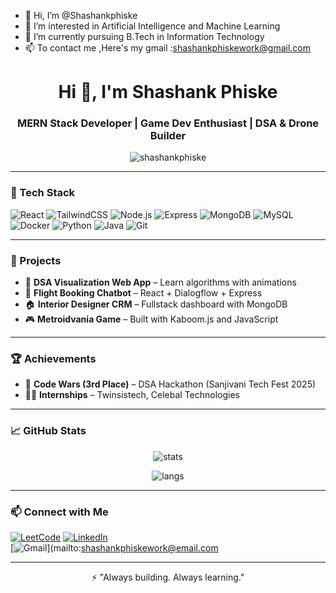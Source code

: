 - 👋 Hi, I’m @Shashankphiske
- 👀 I’m interested in Artificial Intelligence and Machine Learning
- 🌱 I’m currently pursuing B.Tech in Information Technology
- 📫 To contact me ,Here's my gmail :shashankphiskework@gmail.com

<!---
Shashankphiske/Shashankphiske is a ✨ special ✨ repository because its `README.md` (this file) appears on your GitHub profile.
You can click the Preview link to take a look at your changes.
--->
<h1 align="center">Hi 👋, I'm Shashank Phiske</h1>
<h3 align="center">MERN Stack Developer | Game Dev Enthusiast | DSA & Drone Builder</h3>

<p align="center">
  <img src="https://komarev.com/ghpvc/?username=shashankphiske&label=Profile%20views&color=0e75b6&style=flat" alt="shashankphiske" />
</p>

---

### 🚀 Tech Stack

![React](https://img.shields.io/badge/-React-20232A?style=for-the-badge&logo=react)
![TailwindCSS](https://img.shields.io/badge/-TailwindCSS-38B2AC?style=for-the-badge&logo=tailwind-css&logoColor=white)
![Node.js](https://img.shields.io/badge/-Node.js-339933?style=for-the-badge&logo=node.js&logoColor=white)
![Express](https://img.shields.io/badge/-Express-000000?style=for-the-badge&logo=express&logoColor=white)
![MongoDB](https://img.shields.io/badge/-MongoDB-4EA94B?style=for-the-badge&logo=mongodb&logoColor=white)
![MySQL](https://img.shields.io/badge/-MySQL-00758F?style=for-the-badge&logo=mysql&logoColor=white)
![Docker](https://img.shields.io/badge/-Docker-2496ED?style=for-the-badge&logo=docker&logoColor=white)
![Python](https://img.shields.io/badge/-Python-3776AB?style=for-the-badge&logo=python&logoColor=white)
![Java](https://img.shields.io/badge/-Java-007396?style=for-the-badge&logo=java&logoColor=white)
![Git](https://img.shields.io/badge/-Git-F05032?style=for-the-badge&logo=git&logoColor=white)

---

### 🧠 Projects

- 🎯 **DSA Visualization Web App** – Learn algorithms with animations
- 💬 **Flight Booking Chatbot** – React + Dialogflow + Express
- 🏠 **Interior Designer CRM** – Fullstack dashboard with MongoDB
- 🎮 **Metroidvania Game** – Built with Kaboom.js and JavaScript

---

### 🏆 Achievements

- 🥉 **Code Wars (3rd Place)** – DSA Hackathon (Sanjivani Tech Fest 2025)
- 🧑‍💻 **Internships** – Twinsistech, Celebal Technologies

---

### 📈 GitHub Stats

<p align="center">
  <img src="https://github-readme-stats.vercel.app/api?username=shashankphiske&show_icons=true&theme=radical" alt="stats" />
</p>

<p align="center">
  <img src="https://github-readme-stats.vercel.app/api/top-langs/?username=shashankphiske&layout=compact&theme=radical" alt="langs" />
</p>

---

### 📫 Connect with Me

[![LeetCode](https://img.shields.io/badge/-LeetCode-FFA116?style=flat&logo=LeetCode&logoColor=white)](https://leetcode.com/u/ShashankPhiske/)
[![LinkedIn](https://img.shields.io/badge/LinkedIn-blue?style=flat&logo=linkedin&logoColor=white)](https://linkedin.com/in/shashankphiske)  
[![Gmail](https://img.shields.io/badge/Email-red?style=flat&logo=gmail&logoColor=white)](mailto:shashankphiskework@email.com


---

<p align="center">
  ⚡ "Always building. Always learning."
</p>
